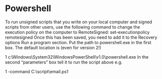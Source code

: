# Powershell
To run unsigned scripts that you write on your local computer and signed    scripts from other users, use the following command to change the execution    policy on the computer to RemoteSigned:
set-executionpolicy remotesigned
Once this has been saved, you need to add it to the Recovery options Run a program section. Put the path to powershell.exe in the first box. The default location is (even for version 2!)

 1
c:\Windows\System32\WindowsPowerShell\v1.0\powershell.exe
In the second “parameters” box tell it to run the script above e.g.

 1
-command C:\script\email.ps1

